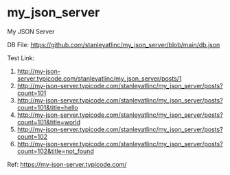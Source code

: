 # my_json_server
My JSON Server

DB File: https://github.com/stanleyatlinc/my_json_server/blob/main/db.json

Test Link:
1. http://my-json-server.typicode.com/stanleyatlinc/my_json_server/posts/1
2. http://my-json-server.typicode.com/stanleyatlinc/my_json_server/posts?count=101
3. http://my-json-server.typicode.com/stanleyatlinc/my_json_server/posts?count=101&title=hello
4. http://my-json-server.typicode.com/stanleyatlinc/my_json_server/posts?count=101&title=world
5. http://my-json-server.typicode.com/stanleyatlinc/my_json_server/posts?count=102
6. http://my-json-server.typicode.com/stanleyatlinc/my_json_server/posts?count=102&title=not_found

Ref: https://my-json-server.typicode.com/
